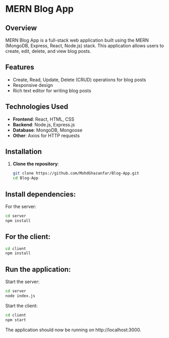 # MERN Blog App

## Overview

MERN Blog App is a full-stack web application built using the MERN (MongoDB, Express, React, Node.js) stack. This application allows users to create, edit, delete, and view blog posts. 

## Features

- Create, Read, Update, Delete (CRUD) operations for blog posts
- Responsive design
- Rich text editor for writing blog posts

## Technologies Used

- **Frontend**: React, HTML, CSS
- **Backend**: Node.js, Express.js
- **Database**: MongoDB, Mongoose
- **Other**: Axios for HTTP requests

## Installation

1. **Clone the repository**:
   ```bash
   git clone https://github.com/MohdGhazanfar/Blog-App.git
   cd Blog-App
   ```

## Install dependencies:

For the server:
 ```bash
cd server
npm install
```
## For the client:
```bash
cd client
npm install
```
## Run the application:

Start the server:
```bash
cd server
node index.js
```

Start the client:
```bash
cd client
npm start
```
The application should now be running on http://localhost:3000.
